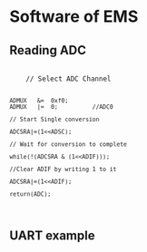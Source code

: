 Software of EMS
===============

Reading ADC
-------------------

<code>
	// Select ADC Channel

	ADMUX	&=	0xf0;
	ADMUX	|=	0;			//ADC0

	// Start Single conversion

	ADCSRA|=(1<<ADSC);

	// Wait for conversion to complete

	while(!(ADCSRA & (1<<ADIF)));

	//Clear ADIF by writing 1 to it

	ADCSRA|=(1<<ADIF);

	return(ADC);

</code>

UART example
-------------------
